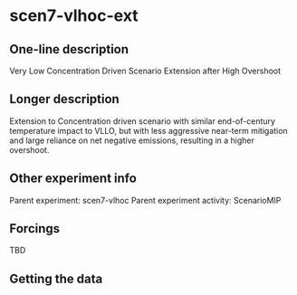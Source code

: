 <!--- This file contains a number of sections -->
<!--- They are bounded by comments like this -->
<!--- Do not edit these sections by hand -->
<!--- Start title -->
# scen7-vlhoc-ext
<!--- End title -->

## One-line description

<!--- Start one-line-description -->
Very Low Concentration Driven Scenario Extension after High Overshoot
<!--- End one-line-description -->

## Longer description

<!--- Start longer-description -->
Extension to Concentration driven scenario with similar end-of-century temperature impact to VLLO, but with less aggressive near-term mitigation and large reliance on net negative emissions, resulting in a higher overshoot.
<!--- End longer-description -->

## Other experiment info

<!--- Start other-experiment-info -->
Parent experiment: scen7-vlhoc
Parent experiment activity: ScenarioMIP
<!--- End other-experiment-info -->

## Forcings

<!--- Start forcings -->
TBD
<!--- End forcings -->

## Getting the data

<!--- TODO: auto-generate this -->
